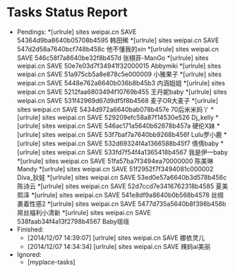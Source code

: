 Tasks Status Report
============

* Pendings:
    *[urlrule] sites weipai.cn SAVE 54364d9ba8640b05708b4595 韩田稀
    *[urlrule] sites weipai.cn SAVE 547d2d58a7640bcf748b458c 他不懂我的xin
    *[urlrule] sites weipai.cn SAVE 546c58f7a8640be32f8b457d 张栩菲-ManGo
    *[urlrule] sites weipai.cn SAVE 50e7e03d7f34941f32000015 Abbymiki
    *[urlrule] sites weipai.cn SAVE 51a975cb5a8e878c5e000009 小雅果子
    *[urlrule] sites weipai.cn SAVE 5448e762a6640b036b8b45b3 内涵姐姐
    *[urlrule] sites weipai.cn SAVE 5212faa6803494f10769b455 王丹妮baby
    *[urlrule] sites weipai.cn SAVE 531f42969d67d9df5f8b4568 麦子OR大麦子
    *[urlrule] sites weipai.cn SAVE 5434d972a6640bab078b457e 70后米米妈丫
    *[urlrule] sites weipai.cn SAVE 529209efc58a87f14530e526 Dj_kelly
    *[urlrule] sites weipai.cn SAVE 546ac171a5640b62678b457a 硬伦X妹
    *[urlrule] sites weipai.cn SAVE 53f7baf7a7640bb9268b456f Lulu罗小鹿
    *[urlrule] sites weipai.cn SAVE 532d69324f4a1366588b45f7 倩倩baby
    *[urlrule] sites weipai.cn SAVE 533fd7f54f4a1365418b4567 我是伊一baby
    *[urlrule] sites weipai.cn SAVE 51fa57ba7f3494ea70000000 陈美琳Mandy
    *[urlrule] sites weipai.cn SAVE 51f2952f7f3494081c000002 Diva_狄娃
    *[urlrule] sites weipai.cn SAVE 53ed0e57a6640b3d578b456c 陈诗云
    *[urlrule] sites weipai.cn SAVE 52d7ccd7e3416762318b4585 夏美熙泽
    *[urlrule] sites weipai.cn SAVE 541e8df9a8640b0b568b4578 丝绸裹着性感2
    *[urlrule] sites weipai.cn SAVE 5477d735a5640b8f398b458b 屌丝福利小清新
    *[urlrule] sites weipai.cn SAVE 538faab34f4a13f2798b4567 Baby瑶瑶
* Finished:
    * [2014/12/07 14:39:07] [urlrule] sites weipai.cn SAVE 娜依灵儿
    * [2014/12/07 14:34:34] [urlrule] sites weipai.cn SAVE 辣妈ai美丽
* Ignored:
    * [myplace-tasks] 
